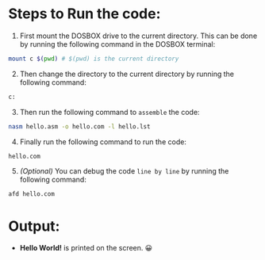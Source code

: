 # Steps to Run the code:
1. First mount the DOSBOX drive to the current directory. This can be done by running the following command in the DOSBOX terminal:
```bash
mount c $(pwd) # $(pwd) is the current directory
```

2. Then change the directory to the current directory by running the following command:
```bash
c:
```
3. Then run the following command to `assemble` the code:
```bash
nasm hello.asm -o hello.com -l hello.lst
```
4. Finally run the following command to run the code:
```bash
hello.com
```
5. *(Optional)* You can debug the code `line by line` by running the following command:
```bash
afd hello.com
```
# Output:
- **Hello World!** is printed on the screen. 😀
